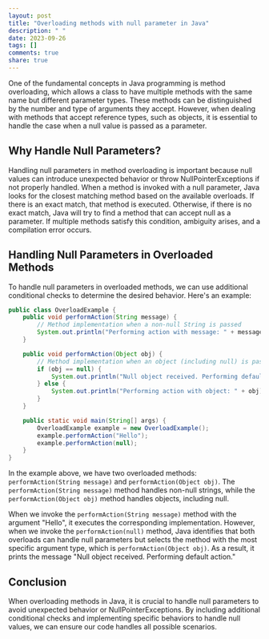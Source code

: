 ```yaml
---
layout: post
title: "Overloading methods with null parameter in Java"
description: " "
date: 2023-09-26
tags: []
comments: true
share: true
---
```


One of the fundamental concepts in Java programming is method overloading, which allows a class to have multiple methods with the same name but different parameter types. These methods can be distinguished by the number and type of arguments they accept. However, when dealing with methods that accept reference types, such as objects, it is essential to handle the case when a null value is passed as a parameter.

## Why Handle Null Parameters?

Handling null parameters in method overloading is important because null values can introduce unexpected behavior or throw NullPointerExceptions if not properly handled. When a method is invoked with a null parameter, Java looks for the closest matching method based on the available overloads. If there is an exact match, that method is executed. Otherwise, if there is no exact match, Java will try to find a method that can accept null as a parameter. If multiple methods satisfy this condition, ambiguity arises, and a compilation error occurs.

## Handling Null Parameters in Overloaded Methods

To handle null parameters in overloaded methods, we can use additional conditional checks to determine the desired behavior. Here's an example:

```java
public class OverloadExample {
    public void performAction(String message) {
        // Method implementation when a non-null String is passed
        System.out.println("Performing action with message: " + message);
    }

    public void performAction(Object obj) {
        // Method implementation when an object (including null) is passed
        if (obj == null) {
            System.out.println("Null object received. Performing default action.");
        } else {
            System.out.println("Performing action with object: " + obj);
        }
    }

    public static void main(String[] args) {
        OverloadExample example = new OverloadExample();
        example.performAction("Hello");
        example.performAction(null);
    }
}
```

In the example above, we have two overloaded methods: `performAction(String message)` and `performAction(Object obj)`. The `performAction(String message)` method handles non-null strings, while the `performAction(Object obj)` method handles objects, including null.

When we invoke the `performAction(String message)` method with the argument "Hello", it executes the corresponding implementation. However, when we invoke the `performAction(null)` method, Java identifies that both overloads can handle null parameters but selects the method with the most specific argument type, which is `performAction(Object obj)`. As a result, it prints the message "Null object received. Performing default action."

## Conclusion

When overloading methods in Java, it is crucial to handle null parameters to avoid unexpected behavior or NullPointerExceptions. By including additional conditional checks and implementing specific behaviors to handle null values, we can ensure our code handles all possible scenarios.